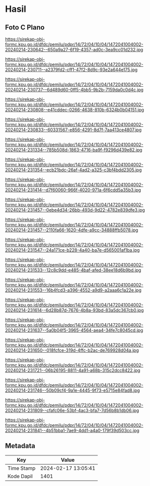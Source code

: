 # Hasil

## Foto C Plano

https://sirekap-obj-formc.kpu.go.id/dfdc/pemilu/pdpr/14/72/04/10/04/1472041004002-20240214-230642--650a9a27-6f19-4357-ad0c-3ea9cc01d232.jpg

https://sirekap-obj-formc.kpu.go.id/dfdc/pemilu/pdpr/14/72/04/10/04/1472041004002-20240214-230711--a2379fd2-cff1-47f2-8d9c-93e2a644e175.jpg

https://sirekap-obj-formc.kpu.go.id/dfdc/pemilu/pdpr/14/72/04/10/04/1472041004002-20240214-230737--6d489d60-0ff5-4bb5-9b2b-7159da0c0d4c.jpg

https://sirekap-obj-formc.kpu.go.id/dfdc/pemilu/pdpr/14/72/04/10/04/1472041004002-20240214-230808--e41cddec-0266-4638-810b-6324b0b04151.jpg

https://sirekap-obj-formc.kpu.go.id/dfdc/pemilu/pdpr/14/72/04/10/04/1472041004002-20240214-230833--60331567-e856-4291-8d7f-7aa413ce4807.jpg

https://sirekap-obj-formc.kpu.go.id/dfdc/pemilu/pdpr/14/72/04/10/04/1472041004002-20240214-231334--785b508d-1863-4716-ba9f-f9296d439e82.jpg

https://sirekap-obj-formc.kpu.go.id/dfdc/pemilu/pdpr/14/72/04/10/04/1472041004002-20240214-231354--ecb21bdc-26af-4ad2-a325-c3bf4bdd2305.jpg

https://sirekap-obj-formc.kpu.go.id/dfdc/pemilu/pdpr/14/72/04/10/04/1472041004002-20240214-231414--d7f60060-966f-4020-971a-6f6cdd5a35b3.jpg

https://sirekap-obj-formc.kpu.go.id/dfdc/pemilu/pdpr/14/72/04/10/04/1472041004002-20240214-231457--0ebe4d34-26bb-493d-9d22-4782e839dfe3.jpg

https://sirekap-obj-formc.kpu.go.id/dfdc/pemilu/pdpr/14/72/04/10/04/1472041004002-20240214-231457--2110fa66-1620-4dfe-a9cc-34888ffb5078.jpg

https://sirekap-obj-formc.kpu.go.id/dfdc/pemilu/pdpr/14/72/04/10/04/1472041004002-20240214-231547--24a171ce-b228-4a40-ba7e-d565001af1ba.jpg

https://sirekap-obj-formc.kpu.go.id/dfdc/pemilu/pdpr/14/72/04/10/04/1472041004002-20240214-231533--12c8c9dd-e485-4baf-afed-38ee18d6b9bd.jpg

https://sirekap-obj-formc.kpu.go.id/dfdc/pemilu/pdpr/14/72/04/10/04/1472041004002-20240214-231553--16b4fcd3-a396-4552-a9d9-a2aaa6c1a22e.jpg

https://sirekap-obj-formc.kpu.go.id/dfdc/pemilu/pdpr/14/72/04/10/04/1472041004002-20240214-231614--6d28b87d-7676-4b8a-93bd-83a5dc367cb0.jpg

https://sirekap-obj-formc.kpu.go.id/dfdc/pemilu/pdpr/14/72/04/10/04/1472041004002-20240214-231637--5a0b04f5-3965-4564-aea4-34fe7c8045cd.jpg

https://sirekap-obj-formc.kpu.go.id/dfdc/pemilu/pdpr/14/72/04/10/04/1472041004002-20240214-231650--018fcfce-319d-4ffc-b2ac-de769928d04a.jpg

https://sirekap-obj-formc.kpu.go.id/dfdc/pemilu/pdpr/14/72/04/10/04/1472041004002-20240214-231721--06b26195-8811-4a91-a68b-315c2dcc8422.jpg

https://sirekap-obj-formc.kpu.go.id/dfdc/pemilu/pdpr/14/72/04/10/04/1472041004002-20240214-231746--50b09cf4-9a1e-4445-9f73-e5715e84fad8.jpg

https://sirekap-obj-formc.kpu.go.id/dfdc/pemilu/pdpr/14/72/04/10/04/1472041004002-20240214-231809--cfafc06e-53bf-4ac3-bfa7-7d56b8b1db06.jpg

https://sirekap-obj-formc.kpu.go.id/dfdc/pemilu/pdpr/14/72/04/10/04/1472041004002-20240214-231841--4b51bba1-7ae9-4dd1-a4a0-179f39d503cc.jpg


## Metadata

| Key        | Value               |
| ---------- | ------------------- |
| Time Stamp | 2024-02-17 13:05:41 |
| Kode Dapil | 1401                |



